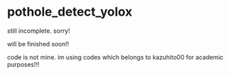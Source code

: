 # pothole_detect_yolox

still incomplete. sorry!

will be finished soon!!

code is not mine. im using codes which belongs to kazuhito00 for academic purposes!!!
